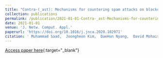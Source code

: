 ```yaml
---
title: "Contra-(_ast): Mechanisms for countering spam attacks on blockchain&apos;s memory pools"
collection: publications
permalink: /publication/2021-01-01-Contra-_ast-Mechanisms-for-countering-spam-attacks-on-blockchains-memory-pools
date: 2021-01-01
venue: 'J. Netw. Comput. Appl.'
paperurl: 'https://doi.org/10.1016/j.jnca.2020.102971'
citation: ' Muhammad Saad,  Joongheon Kim,  DaeHun Nyang,  David Mohaisen, &quot;Contra-(_ast): Mechanisms for countering spam attacks on blockchain&amp;apos;s memory pools.&quot; J. Netw. Comput. Appl., 2021.'
---
```

[Access paper here](https://doi.org/10.1016/j.jnca.2020.102971){:target="_blank"}
